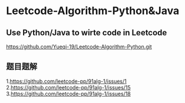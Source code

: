 # Leetcode-Algorithm-Python&Java
## Use Python/Java to wirte code in Leetcode
https://github.com/Yueqi-19/Leetcode-Algorithm-Python.git
## 题目题解
1.https://github.com/leetcode-pp/91alg-1/issues/1
2.https://github.com/leetcode-pp/91alg-1/issues/15
3.https://github.com/leetcode-pp/91alg-1/issues/18
